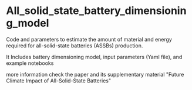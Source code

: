 # All_solid_state_battery_dimensioning_model
Code and parameters to estimate the amount of material and energy required for all-solid-state batteries (ASSBs) production. 

It Includes battery dimensioning model, input parameters (Yaml file), and example notebooks  

more information check the paper and its supplementary material "Future Climate Impact of All-Solid-State Batteries"
